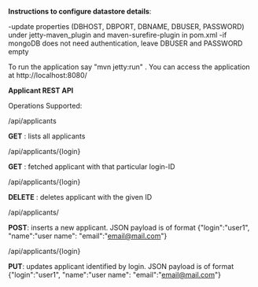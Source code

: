 **Instructions to configure datastore details**:

-update properties (DBHOST, DBPORT, DBNAME, DBUSER, PASSWORD) under jetty-maven_plugin and maven-surefire-plugin in pom.xml
-if mongoDB does not need authentication, leave DBUSER and PASSWORD empty

To run the application say  "mvn jetty:run" . You can access the application at http://localhost:8080/



**Applicant REST API**

Operations Supported:


/api/applicants 

**GET** : lists all applicants


/api/applicants/{login} 

**GET** : fetched applicant with that particular login-ID


/api/applicants/{login} 

**DELETE** : deletes applicant with the given ID


/api/applicants/ 

**POST**: inserts a new applicant. JSON payload is of format {"login":"user1", "name":"user name": "email":"email@mail.com"}


/api/applicants/{login} 

**PUT**: updates applicant identified by login. JSON payload is of format {"login":"user1", "name":"user name": "email":"email@mail.com"}
